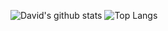 ![David's github stats](https://github-readme-stats.vercel.app/api?username=David-Byun)
![Top Langs](https://github-readme-stats.vercel.app/api/top-langs/?username=David-Byun&layout=compact&theme=tokyonight)
